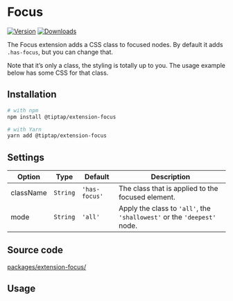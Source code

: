 # Focus
[![Version](https://img.shields.io/npm/v/@tiptap/extension-focus.svg?label=version)](https://www.npmjs.com/package/@tiptap/extension-focus)
[![Downloads](https://img.shields.io/npm/dm/@tiptap/extension-focus.svg)](https://npmcharts.com/compare/@tiptap/extension-focus?minimal=true)

The Focus extension adds a CSS class to focused nodes. By default it adds `.has-focus`, but you can change that.

Note that it’s only a class, the styling is totally up to you. The usage example below has some CSS for that class.

## Installation
```bash
# with npm
npm install @tiptap/extension-focus

# with Yarn
yarn add @tiptap/extension-focus
```

## Settings
| Option    | Type     | Default       | Description                                                                  |
| --------- | -------- | ------------- | ---------------------------------------------------------------------------- |
| className | `String` | `'has-focus'` | The class that is applied to the focused element.                            |
| mode      | `String` | `'all'`       | Apply the class to `'all'`, the `'shallowest'` or the `'deepest'` node. |

## Source code
[packages/extension-focus/](https://github.com/ueberdosis/tiptap/blob/main/packages/extension-focus/)

## Usage
<demo name="Extensions/Focus" highlight="12,34-37" />
